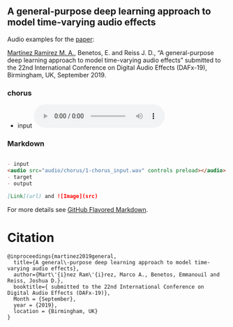## A general-purpose deep learning approach to model time-varying audio effects

Audio examples for the [paper](https://link.for.the.paper):

[Martínez Ramírez M. A.](http://m-marco.com), Benetos, E. and Reiss J. D., “A general-purpose deep learning approach to model time-varying audio effects” submitted to the 22nd International Conference on Digital Audio Effects (DAFx-19), Birmingham, UK, September 2019. 

### chorus


- input
<audio src="audio/chorus/1-chorus_input.wav" controls preload></audio>

### Markdown

```markdown

- input
<audio src="audio/chorus/1-chorus_input.wav" controls preload></audio>
- target
- output

[Link](url) and ![Image](src)
```

For more details see [GitHub Flavored Markdown](https://guides.github.com/features/mastering-markdown/).






# Citation

```
@inproceedings{martinez2019general,
  title={A general\-purpose deep learning approach to model time-varying audio effects},
  author={Mart\'{i}nez Ram\'{i}rez, Marco A., Benetos, Emmanouil and Reiss, Joshua D.},
  booktitle={ submitted to the 22nd International Conference on Digital Audio Effects (DAFx-19)},
  Month = {September},
  year = {2019},
  location = {Birmingham, UK}
}

```
